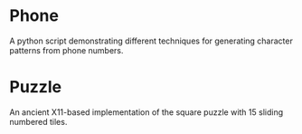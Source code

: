 
Phone
=====

A python script demonstrating different techniques for generating character patterns from phone numbers.

Puzzle
======

An ancient X11-based implementation of the square puzzle with 15 sliding numbered tiles.
